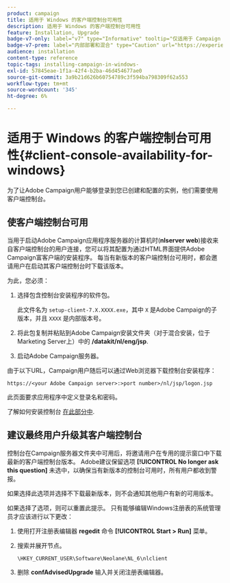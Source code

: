 ```yaml
---
product: campaign
title: 适用于 Windows 的客户端控制台可用性
description: 适用于 Windows 的客户端控制台可用性
feature: Installation, Upgrade
badge-v7-only: label="v7" type="Informative" tooltip="仅适用于 Campaign Classic v7"
badge-v7-prem: label="内部部署和混合" type="Caution" url="https://experienceleague.adobe.com/docs/campaign-classic/using/installing-campaign-classic/architecture-and-hosting-models/hosting-models-lp/hosting-models.html?lang=zh-Hans" tooltip="仅适用于内部部署和混合部署"
audience: installation
content-type: reference
topic-tags: installing-campaign-in-windows-
exl-id: 57845eae-1f1a-42f4-b2ba-46d454677ae0
source-git-commit: 3a9b21d626b60754789c3f594ba798309f62a553
workflow-type: tm+mt
source-wordcount: '345'
ht-degree: 6%

---
```


# 适用于 Windows 的客户端控制台可用性{#client-console-availability-for-windows}



为了让Adobe Campaign用户能够登录到您已创建和配置的实例，他们需要使用客户端控制台。

## 使客户端控制台可用

当用于启动Adobe Campaign应用程序服务器的计算机时(**nlserver web**)接收来自客户端控制台的用户连接，您可以将其配置为通过HTML界面提供Adobe Campaign富客户端的安装程序。 每当有新版本的客户端控制台可用时，都会邀请用户在启动其客户端控制台时下载该版本。

为此，您必须：

1. 选择包含控制台安装程序的软件包。

   此文件名为 `setup-client-7.X.XXXX.exe`，其中 `X` 是Adobe Campaign的子版本，并且 `XXXX` 是内部版本号。

1. 将此包复制并粘贴到Adobe Campaign安装文件夹（对于混合安装，位于Marketing Server上）中的 **/datakit/nl/eng/jsp**.
1. 启动Adobe Campaign服务器。

由于以下URL，Campaign用户随后可以通过Web浏览器下载控制台安装程序：

```
https://<your Adobe Campaign server>:>port number>/nl/jsp/logon.jsp
```

此页面要求应用程序中定义登录名和密码。

了解如何安装控制台 [在此部分中](../../installation/using/installing-the-client-console.md).

## 建议最终用户升级其客户端控制台

控制台在Campaign服务器文件夹中可用后，将邀请用户在专用的提示窗口中下载最新的客户端控制台版本。 Adobe建议保留选项 **[!UICONTROL No longer ask this question]** 未选中，以确保当有新版本的控制台可用时，所有用户都收到警报。

如果选择此选项并选择不下载最新版本，则不会通知其他用户有新的可用版本。

如果选择了选项，则可以重置此提示。 只有能够编辑Windows注册表的系统管理员才应该进行以下更改：

1. 使用打开注册表编辑器 **regedit** 命令 **[!UICONTROL Start > Run]** 菜单。
1. 搜索并展开节点。

   ```
   \HKEY_CURRENT_USER\Software\Neolane\NL_6\nlclient
   ```

1. 删除 **confAdvisedUpgrade** 输入并关闭注册表编辑器。
